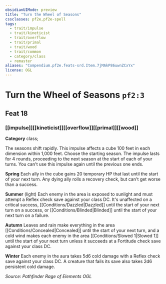 ```yaml
---
obsidianUIMode: preview
title: "Turn the Wheel of Seasons"
cssclasses: pf2e,pf2e-spell
tags:
  - trait/impulse
  - trait/kineticist
  - trait/overflow
  - trait/primal
  - trait/wood
  - trait/common
  - category/class
  - remaster
aliases: "Compendium.pf2e.feats-srd.Item.7jMAkP86uwnZCxYx"
license: OGL
---
```

# Turn the Wheel of Seasons `pf2:3`
## Feat 18
### [[impulse]][[kineticist]][[overflow]][[primal]][[wood]]

**Category** class; 




The seasons shift rapidly. This impulse affects a cube 100 feet in each dimension within 1,000 feet. Choose the starting season. The impulse lasts for 4 rounds, proceeding to the next season at the start of each of your turns. You can't use this impulse again until the previous one ends.

**Spring** Each ally in the cube gains 20 temporary HP that last until the start of your next turn. Any dying ally rolls a recovery check, but can't get worse than a success.

**Summer** (light) Each enemy in the area is exposed to sunlight and must attempt a Reflex check save against your class DC. It's unaffected on a critical success, [[Conditions/Dazzled|Dazzled]] until the start of your next turn on a success, or [[Conditions/Blinded|Blinded]] until the start of your next turn on a failure.

**Autumn** Leaves and rain make everything in the area [[Conditions/Concealed|Concealed]] until the start of your next turn, and a cold wind makes each enemy in the area [[Conditions/Slowed 1|Slowed 1]] until the start of your next turn unless it succeeds at a Fortitude check save against your class DC.

**Winter** Each enemy in the aura takes 5d6 cold damage with a Reflex check save against your class DC. A creature that fails its save also takes 2d6 persistent cold damage.

*Source: Pathfinder Rage of Elements*
*OGL*